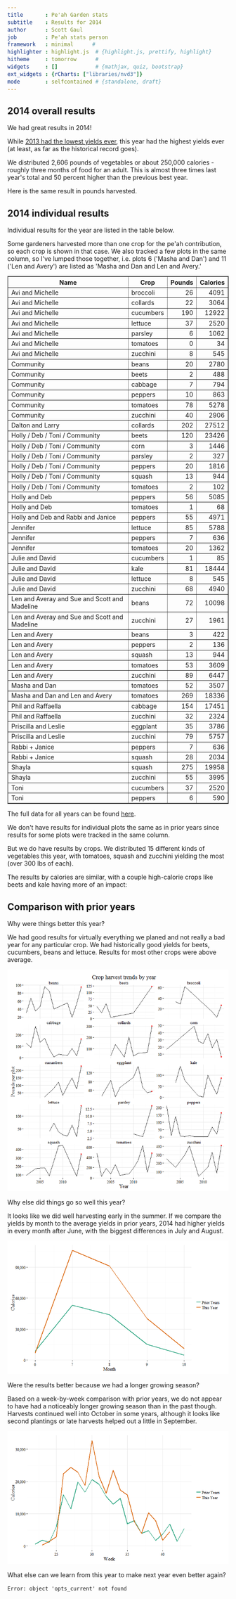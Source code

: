 ```yaml
---
title       : Pe'ah Garden stats
subtitle    : Results for 2014
author      : Scott Gaul
job         : Pe'ah stats person
framework   : minimal      # 
highlighter : highlight.js  # {highlight.js, prettify, highlight}
hitheme     : tomorrow      # 
widgets     : []            # {mathjax, quiz, bootstrap}
ext_widgets : {rCharts: ["libraries/nvd3"]} 
mode        : selfcontained # {standalone, draft}
---
```


## 2014 overall results

We had great results in 2014! 

While [2013 had the lowest yields ever](http://sgaul.github.io/peah2013/), this year had the highest yields ever (at least, as far as the historical record goes).  

We distributed 2,606 pounds of vegetables or about 250,000 calories - roughly three months of food for an adult. This is almost three times last year's total and 50 percent higher than the previous best year.





<div id = 'chart1' class = 'rChart nvd3'></div>
<script type='text/javascript'>
 $(document).ready(function(){
      drawchart1()
    });
    function drawchart1(){  
      var opts = {
 "dom": "chart1",
"width":    500,
"height":    300,
"x": "Year",
"y": "Calories",
"type": "discreteBarChart",
"id": "chart1" 
},
        data = [
 {
 "Year": 2002,
"Pounds":        1273.25,
"Calories": 114403.9329167 
},
{
 "Year": 2003,
"Pounds":          778.5,
"Calories":       86920.57 
},
{
 "Year": 2004,
"Pounds":        1302.25,
"Calories":      140183.85 
},
{
 "Year": 2005,
"Pounds":         1392.5,
"Calories":      151554.28 
},
{
 "Year": 2006,
"Pounds":        1321.25,
"Calories":     134382.865 
},
{
 "Year": 2007,
"Pounds":        1686.25,
"Calories":  153063.073334 
},
{
 "Year": 2008,
"Pounds":            898,
"Calories":    90317.34125 
},
{
 "Year": 2009,
"Pounds":           1028,
"Calories": 100385.8316667 
},
{
 "Year": 2010,
"Pounds":         911.75,
"Calories":      84708.455 
},
{
 "Year": 2011,
"Pounds":           1269,
"Calories":      147313.92 
},
{
 "Year": 2012,
"Pounds":        1901.23,
"Calories":    164506.3552 
},
{
 "Year": 2013,
"Pounds":            608,
"Calories":      67887.755 
},
{
 "Year": 2014,
"Pounds":           2606,
"Calories":      255860.78 
} 
]
  
      if(!(opts.type==="pieChart" || opts.type==="sparklinePlus")) {
        var data = d3.nest()
          .key(function(d){
            //return opts.group === undefined ? 'main' : d[opts.group]
            //instead of main would think a better default is opts.x
            return opts.group === undefined ? opts.y : d[opts.group];
          })
          .entries(data);
      }
      
      if (opts.disabled != undefined){
        data.map(function(d, i){
          d.disabled = opts.disabled[i]
        })
      }
      
      nv.addGraph(function() {
        var chart = nv.models[opts.type]()
          .x(function(d) { return d[opts.x] })
          .y(function(d) { return d[opts.y] })
          .width(opts.width)
          .height(opts.height)
         
        chart
  .forceY([      0, 1.7e+05 ])
  .margin({
 "left":     80 
})
          
        chart.xAxis
  .axisLabel("Year")

        
        
        chart.yAxis
  .tickFormat(function(d) {return d3.format(',.0f')(d)})
  .axisLabel("Calories")
      
       d3.select("#" + opts.id)
        .append('svg')
        .datum(data)
        .transition().duration(500)
        .call(chart);

       nv.utils.windowResize(chart.update);
       return chart;
      });
    };
</script>

Here is the same result in pounds harvested. 


<div id = 'chart2' class = 'rChart nvd3'></div>
<script type='text/javascript'>
 $(document).ready(function(){
      drawchart2()
    });
    function drawchart2(){  
      var opts = {
 "dom": "chart2",
"width":    500,
"height":    300,
"x": "Year",
"y": "Pounds",
"type": "discreteBarChart",
"id": "chart2" 
},
        data = [
 {
 "Year": 2002,
"Pounds":        1273.25,
"Calories": 114403.9329167 
},
{
 "Year": 2003,
"Pounds":          778.5,
"Calories":       86920.57 
},
{
 "Year": 2004,
"Pounds":        1302.25,
"Calories":      140183.85 
},
{
 "Year": 2005,
"Pounds":         1392.5,
"Calories":      151554.28 
},
{
 "Year": 2006,
"Pounds":        1321.25,
"Calories":     134382.865 
},
{
 "Year": 2007,
"Pounds":        1686.25,
"Calories":  153063.073334 
},
{
 "Year": 2008,
"Pounds":            898,
"Calories":    90317.34125 
},
{
 "Year": 2009,
"Pounds":           1028,
"Calories": 100385.8316667 
},
{
 "Year": 2010,
"Pounds":         911.75,
"Calories":      84708.455 
},
{
 "Year": 2011,
"Pounds":           1269,
"Calories":      147313.92 
},
{
 "Year": 2012,
"Pounds":        1901.23,
"Calories":    164506.3552 
},
{
 "Year": 2013,
"Pounds":            608,
"Calories":      67887.755 
},
{
 "Year": 2014,
"Pounds":           2606,
"Calories":      255860.78 
} 
]
  
      if(!(opts.type==="pieChart" || opts.type==="sparklinePlus")) {
        var data = d3.nest()
          .key(function(d){
            //return opts.group === undefined ? 'main' : d[opts.group]
            //instead of main would think a better default is opts.x
            return opts.group === undefined ? opts.y : d[opts.group];
          })
          .entries(data);
      }
      
      if (opts.disabled != undefined){
        data.map(function(d, i){
          d.disabled = opts.disabled[i]
        })
      }
      
      nv.addGraph(function() {
        var chart = nv.models[opts.type]()
          .x(function(d) { return d[opts.x] })
          .y(function(d) { return d[opts.y] })
          .width(opts.width)
          .height(opts.height)
         
        chart
  .forceY([      0,   1700 ])
  .margin({
 "left":     80 
})
          
        chart.xAxis
  .axisLabel("Year")

        
        
        chart.yAxis
  .tickFormat(function(d) {return d3.format(',.0f')(d)})
  .axisLabel("Pounds")
      
       d3.select("#" + opts.id)
        .append('svg')
        .datum(data)
        .transition().duration(500)
        .call(chart);

       nv.utils.windowResize(chart.update);
       return chart;
      });
    };
</script>

## 2014 individual results

Individual results for the year are listed in the table below. 

Some gardeners harvested more than one crop for the pe'ah contribution, so each crop is shown in that case. We also tracked a few plots in the same column, so I've lumped those together, i.e. plots 6 ('Masha and Dan') and 11 ('Len and Avery') are listed as 'Masha and Dan and Len and Avery.'  

<!-- html table generated in R 3.0.2 by xtable 1.7-4 package -->
<!-- Thu Oct 16 23:57:53 2014 -->
<table border=1>
<tr> <th> Name </th> <th> Crop </th> <th> Pounds </th> <th> Calories </th>  </tr>
  <tr> <td> Avi and Michelle </td> <td> broccoli </td> <td align="right"> 26 </td> <td align="right"> 4091 </td> </tr>
  <tr> <td> Avi and Michelle </td> <td> collards </td> <td align="right"> 22 </td> <td align="right"> 3064 </td> </tr>
  <tr> <td> Avi and Michelle </td> <td> cucumbers </td> <td align="right"> 190 </td> <td align="right"> 12922 </td> </tr>
  <tr> <td> Avi and Michelle </td> <td> lettuce </td> <td align="right"> 37 </td> <td align="right"> 2520 </td> </tr>
  <tr> <td> Avi and Michelle </td> <td> parsley </td> <td align="right"> 6 </td> <td align="right"> 1062 </td> </tr>
  <tr> <td> Avi and Michelle </td> <td> tomatoes </td> <td align="right"> 0 </td> <td align="right"> 34 </td> </tr>
  <tr> <td> Avi and Michelle </td> <td> zucchini </td> <td align="right"> 8 </td> <td align="right"> 545 </td> </tr>
  <tr> <td> Community </td> <td> beans </td> <td align="right"> 20 </td> <td align="right"> 2780 </td> </tr>
  <tr> <td> Community </td> <td> beets </td> <td align="right"> 2 </td> <td align="right"> 488 </td> </tr>
  <tr> <td> Community </td> <td> cabbage </td> <td align="right"> 7 </td> <td align="right"> 794 </td> </tr>
  <tr> <td> Community </td> <td> peppers </td> <td align="right"> 10 </td> <td align="right"> 863 </td> </tr>
  <tr> <td> Community </td> <td> tomatoes </td> <td align="right"> 78 </td> <td align="right"> 5278 </td> </tr>
  <tr> <td> Community </td> <td> zucchini </td> <td align="right"> 40 </td> <td align="right"> 2906 </td> </tr>
  <tr> <td> Dalton and Larry </td> <td> collards </td> <td align="right"> 202 </td> <td align="right"> 27512 </td> </tr>
  <tr> <td> Holly / Deb / Toni / Community </td> <td> beets </td> <td align="right"> 120 </td> <td align="right"> 23426 </td> </tr>
  <tr> <td> Holly / Deb / Toni / Community </td> <td> corn </td> <td align="right"> 3 </td> <td align="right"> 1446 </td> </tr>
  <tr> <td> Holly / Deb / Toni / Community </td> <td> parsley </td> <td align="right"> 2 </td> <td align="right"> 327 </td> </tr>
  <tr> <td> Holly / Deb / Toni / Community </td> <td> peppers </td> <td align="right"> 20 </td> <td align="right"> 1816 </td> </tr>
  <tr> <td> Holly / Deb / Toni / Community </td> <td> squash </td> <td align="right"> 13 </td> <td align="right"> 944 </td> </tr>
  <tr> <td> Holly / Deb / Toni / Community </td> <td> tomatoes </td> <td align="right"> 2 </td> <td align="right"> 102 </td> </tr>
  <tr> <td> Holly and Deb </td> <td> peppers </td> <td align="right"> 56 </td> <td align="right"> 5085 </td> </tr>
  <tr> <td> Holly and Deb </td> <td> tomatoes </td> <td align="right"> 1 </td> <td align="right"> 68 </td> </tr>
  <tr> <td> Holly and Deb and Rabbi and Janice </td> <td> peppers </td> <td align="right"> 55 </td> <td align="right"> 4971 </td> </tr>
  <tr> <td> Jennifer </td> <td> lettuce </td> <td align="right"> 85 </td> <td align="right"> 5788 </td> </tr>
  <tr> <td> Jennifer </td> <td> peppers </td> <td align="right"> 7 </td> <td align="right"> 636 </td> </tr>
  <tr> <td> Jennifer </td> <td> tomatoes </td> <td align="right"> 20 </td> <td align="right"> 1362 </td> </tr>
  <tr> <td> Julie and David </td> <td> cucumbers </td> <td align="right"> 1 </td> <td align="right"> 85 </td> </tr>
  <tr> <td> Julie and David </td> <td> kale </td> <td align="right"> 81 </td> <td align="right"> 18444 </td> </tr>
  <tr> <td> Julie and David </td> <td> lettuce </td> <td align="right"> 8 </td> <td align="right"> 545 </td> </tr>
  <tr> <td> Julie and David </td> <td> zucchini </td> <td align="right"> 68 </td> <td align="right"> 4940 </td> </tr>
  <tr> <td> Len and Averay and Sue and Scott and Madeline </td> <td> beans </td> <td align="right"> 72 </td> <td align="right"> 10098 </td> </tr>
  <tr> <td> Len and Averay and Sue and Scott and Madeline </td> <td> zucchini </td> <td align="right"> 27 </td> <td align="right"> 1961 </td> </tr>
  <tr> <td> Len and Avery </td> <td> beans </td> <td align="right"> 3 </td> <td align="right"> 422 </td> </tr>
  <tr> <td> Len and Avery </td> <td> peppers </td> <td align="right"> 2 </td> <td align="right"> 136 </td> </tr>
  <tr> <td> Len and Avery </td> <td> squash </td> <td align="right"> 13 </td> <td align="right"> 944 </td> </tr>
  <tr> <td> Len and Avery </td> <td> tomatoes </td> <td align="right"> 53 </td> <td align="right"> 3609 </td> </tr>
  <tr> <td> Len and Avery </td> <td> zucchini </td> <td align="right"> 89 </td> <td align="right"> 6447 </td> </tr>
  <tr> <td> Masha and Dan </td> <td> tomatoes </td> <td align="right"> 52 </td> <td align="right"> 3507 </td> </tr>
  <tr> <td> Masha and Dan and Len and Avery </td> <td> tomatoes </td> <td align="right"> 269 </td> <td align="right"> 18336 </td> </tr>
  <tr> <td> Phil and Raffaella </td> <td> cabbage </td> <td align="right"> 154 </td> <td align="right"> 17451 </td> </tr>
  <tr> <td> Phil and Raffaella </td> <td> zucchini </td> <td align="right"> 32 </td> <td align="right"> 2324 </td> </tr>
  <tr> <td> Priscilla and Leslie </td> <td> eggplant </td> <td align="right"> 35 </td> <td align="right"> 3786 </td> </tr>
  <tr> <td> Priscilla and Leslie </td> <td> zucchini </td> <td align="right"> 79 </td> <td align="right"> 5757 </td> </tr>
  <tr> <td> Rabbi + Janice </td> <td> peppers </td> <td align="right"> 7 </td> <td align="right"> 636 </td> </tr>
  <tr> <td> Rabbi + Janice </td> <td> squash </td> <td align="right"> 28 </td> <td align="right"> 2034 </td> </tr>
  <tr> <td> Shayla </td> <td> squash </td> <td align="right"> 275 </td> <td align="right"> 19958 </td> </tr>
  <tr> <td> Shayla </td> <td> zucchini </td> <td align="right"> 55 </td> <td align="right"> 3995 </td> </tr>
  <tr> <td> Toni </td> <td> cucumbers </td> <td align="right"> 37 </td> <td align="right"> 2520 </td> </tr>
  <tr> <td> Toni </td> <td> peppers </td> <td align="right"> 6 </td> <td align="right"> 590 </td> </tr>
   </table>

The full data for all years can be found [here](https://docs.google.com/spreadsheet/ccc?key=0AlYsW526rxsmdDhIVzM0VDYzRkdLOXlvcldfQkJtcnc&usp=sharing). 

We don't have results for individual plots the same as in prior years since results for some plots were tracked in the same column. 

But we do have results by crops. We distributed 15 different kinds of vegetables this year, with tomatoes, squash and zucchini yielding the most (over 300 lbs of each). 


<div id = 'chart4' class = 'rChart nvd3'></div>
<script type='text/javascript'>
 $(document).ready(function(){
      drawchart4()
    });
    function drawchart4(){  
      var opts = {
 "dom": "chart4",
"width":    500,
"height":    300,
"x": "Crop",
"y": "Pounds",
"type": "multiBarHorizontalChart",
"id": "chart4" 
},
        data = [
 {
 "Crop": "beans",
"Pounds":           94.5,
"Calories":       13299.93 
},
{
 "Crop": "beets",
"Pounds":          122.5,
"Calories":       23914.45 
},
{
 "Crop": "broccoli",
"Pounds":           26.5,
"Calories":        4090.54 
},
{
 "Crop": "cabbage",
"Pounds":         160.75,
"Calories":      18245.125 
},
{
 "Crop": "collards",
"Pounds":          224.5,
"Calories":        30576.9 
},
{
 "Crop": "corn",
"Pounds":           3.25,
"Calories":        1445.99 
},
{
 "Crop": "cucumbers",
"Pounds":            228,
"Calories":        15526.8 
},
{
 "Crop": "eggplant",
"Pounds":          34.75,
"Calories":        3786.36 
},
{
 "Crop": "kale",
"Pounds":          81.25,
"Calories":       18443.75 
},
{
 "Crop": "lettuce",
"Pounds":            130,
"Calories":           8853 
},
{
 "Crop": "parsley",
"Pounds":            8.5,
"Calories":        1389.24 
},
{
 "Crop": "peppers",
"Pounds":         162.25,
"Calories":        14732.3 
},
{
 "Crop": "squash",
"Pounds":         328.75,
"Calories":        23880.4 
},
{
 "Crop": "tomatoes",
"Pounds":         474.25,
"Calories":      32296.425 
},
{
 "Crop": "zucchini",
"Pounds":          397.5,
"Calories":        28874.4 
} 
]
  
      if(!(opts.type==="pieChart" || opts.type==="sparklinePlus")) {
        var data = d3.nest()
          .key(function(d){
            //return opts.group === undefined ? 'main' : d[opts.group]
            //instead of main would think a better default is opts.x
            return opts.group === undefined ? opts.y : d[opts.group];
          })
          .entries(data);
      }
      
      if (opts.disabled != undefined){
        data.map(function(d, i){
          d.disabled = opts.disabled[i]
        })
      }
      
      nv.addGraph(function() {
        var chart = nv.models[opts.type]()
          .x(function(d) { return d[opts.x] })
          .y(function(d) { return d[opts.y] })
          .width(opts.width)
          .height(opts.height)
         
        chart
  .showControls(false)
          
        chart.xAxis
  .axisLabel("Crop")

        
        
        chart.yAxis
  .tickFormat(function(d) {return d3.format(',.0f')(d)})
  .axisLabel("Pounds")
      
       d3.select("#" + opts.id)
        .append('svg')
        .datum(data)
        .transition().duration(500)
        .call(chart);

       nv.utils.windowResize(chart.update);
       return chart;
      });
    };
</script>

The results by calories are similar, with a couple high-calorie crops like beets and kale having more of an impact: 


<div id = 'chart5' class = 'rChart nvd3'></div>
<script type='text/javascript'>
 $(document).ready(function(){
      drawchart5()
    });
    function drawchart5(){  
      var opts = {
 "dom": "chart5",
"width":    500,
"height":    300,
"x": "Crop",
"y": "Calories",
"type": "multiBarHorizontalChart",
"id": "chart5" 
},
        data = [
 {
 "Crop": "beans",
"Pounds":           94.5,
"Calories":       13299.93 
},
{
 "Crop": "beets",
"Pounds":          122.5,
"Calories":       23914.45 
},
{
 "Crop": "broccoli",
"Pounds":           26.5,
"Calories":        4090.54 
},
{
 "Crop": "cabbage",
"Pounds":         160.75,
"Calories":      18245.125 
},
{
 "Crop": "collards",
"Pounds":          224.5,
"Calories":        30576.9 
},
{
 "Crop": "corn",
"Pounds":           3.25,
"Calories":        1445.99 
},
{
 "Crop": "cucumbers",
"Pounds":            228,
"Calories":        15526.8 
},
{
 "Crop": "eggplant",
"Pounds":          34.75,
"Calories":        3786.36 
},
{
 "Crop": "kale",
"Pounds":          81.25,
"Calories":       18443.75 
},
{
 "Crop": "lettuce",
"Pounds":            130,
"Calories":           8853 
},
{
 "Crop": "parsley",
"Pounds":            8.5,
"Calories":        1389.24 
},
{
 "Crop": "peppers",
"Pounds":         162.25,
"Calories":        14732.3 
},
{
 "Crop": "squash",
"Pounds":         328.75,
"Calories":        23880.4 
},
{
 "Crop": "tomatoes",
"Pounds":         474.25,
"Calories":      32296.425 
},
{
 "Crop": "zucchini",
"Pounds":          397.5,
"Calories":        28874.4 
} 
]
  
      if(!(opts.type==="pieChart" || opts.type==="sparklinePlus")) {
        var data = d3.nest()
          .key(function(d){
            //return opts.group === undefined ? 'main' : d[opts.group]
            //instead of main would think a better default is opts.x
            return opts.group === undefined ? opts.y : d[opts.group];
          })
          .entries(data);
      }
      
      if (opts.disabled != undefined){
        data.map(function(d, i){
          d.disabled = opts.disabled[i]
        })
      }
      
      nv.addGraph(function() {
        var chart = nv.models[opts.type]()
          .x(function(d) { return d[opts.x] })
          .y(function(d) { return d[opts.y] })
          .width(opts.width)
          .height(opts.height)
         
        chart
  .showControls(false)
          
        chart.xAxis
  .axisLabel("Crop")

        
        
        chart.yAxis
  .tickFormat(function(d) {return d3.format(',.0f')(d)})
  .axisLabel("Calories")
      
       d3.select("#" + opts.id)
        .append('svg')
        .datum(data)
        .transition().duration(500)
        .call(chart);

       nv.utils.windowResize(chart.update);
       return chart;
      });
    };
</script>

## Comparison with prior years

Why were things better this year? 

We had good results for virtually everything we planed and not really a bad year for any particular crop. We had historically good yields for beets, cucumbers, beans and lettuce. Results for most other crops were above average. 

![plot of chunk unnamed-chunk-2](assets/fig/unnamed-chunk-2.png) 

Why else did things go so well this year? 

It looks like we did well harvesting early in the summer. If we compare the yields by month to the average yields in prior years, 2014 had higher yields in every month after June, with the biggest differences in July and August.

![plot of chunk unnamed-chunk-3](assets/fig/unnamed-chunk-3.png) 

Were the results better because we had a longer growing season? 

Based on a week-by-week comparison with prior years, we do not appear to have had a noticeably longer growing season than in the past though. Harvests continued well into October in some years, although it looks like second plantings or late harvests helped out a little in September.

![plot of chunk unnamed-chunk-4](assets/fig/unnamed-chunk-4.png) 

What else can we learn from this year to make next year even better again? 


```
Error: object 'opts_current' not found
```



